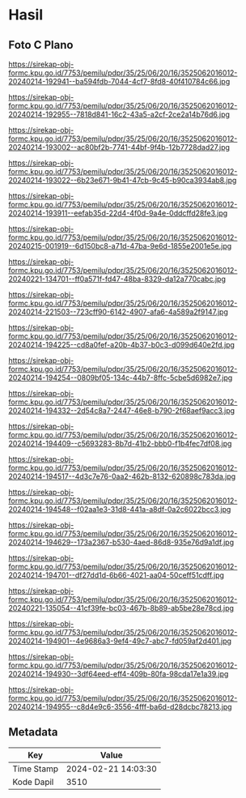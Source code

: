 # Hasil

## Foto C Plano

https://sirekap-obj-formc.kpu.go.id/7753/pemilu/pdpr/35/25/06/20/16/3525062016012-20240214-192941--ba594fdb-7044-4cf7-8fd8-40f410784c66.jpg

https://sirekap-obj-formc.kpu.go.id/7753/pemilu/pdpr/35/25/06/20/16/3525062016012-20240214-192955--7818d841-16c2-43a5-a2cf-2ce2a14b76d6.jpg

https://sirekap-obj-formc.kpu.go.id/7753/pemilu/pdpr/35/25/06/20/16/3525062016012-20240214-193002--ac80bf2b-7741-44bf-9f4b-12b7728dad27.jpg

https://sirekap-obj-formc.kpu.go.id/7753/pemilu/pdpr/35/25/06/20/16/3525062016012-20240214-193022--6b23e671-9b41-47cb-9c45-b90ca3934ab8.jpg

https://sirekap-obj-formc.kpu.go.id/7753/pemilu/pdpr/35/25/06/20/16/3525062016012-20240214-193911--eefab35d-22d4-4f0d-9a4e-0ddcffd28fe3.jpg

https://sirekap-obj-formc.kpu.go.id/7753/pemilu/pdpr/35/25/06/20/16/3525062016012-20240215-001919--6d150bc8-a71d-47ba-9e6d-1855e2001e5e.jpg

https://sirekap-obj-formc.kpu.go.id/7753/pemilu/pdpr/35/25/06/20/16/3525062016012-20240221-134701--ff0a571f-fd47-48ba-8329-da12a770cabc.jpg

https://sirekap-obj-formc.kpu.go.id/7753/pemilu/pdpr/35/25/06/20/16/3525062016012-20240214-221503--723cff90-6142-4907-afa6-4a589a2f9147.jpg

https://sirekap-obj-formc.kpu.go.id/7753/pemilu/pdpr/35/25/06/20/16/3525062016012-20240214-194225--cd8a0fef-a20b-4b37-b0c3-d099d640e2fd.jpg

https://sirekap-obj-formc.kpu.go.id/7753/pemilu/pdpr/35/25/06/20/16/3525062016012-20240214-194254--0809bf05-134c-44b7-8ffc-5cbe5d6982e7.jpg

https://sirekap-obj-formc.kpu.go.id/7753/pemilu/pdpr/35/25/06/20/16/3525062016012-20240214-194332--2d54c8a7-2447-46e8-b790-2f68aef9acc3.jpg

https://sirekap-obj-formc.kpu.go.id/7753/pemilu/pdpr/35/25/06/20/16/3525062016012-20240214-194409--c5693283-8b7d-41b2-bbb0-f1b4fec7df08.jpg

https://sirekap-obj-formc.kpu.go.id/7753/pemilu/pdpr/35/25/06/20/16/3525062016012-20240214-194517--4d3c7e76-0aa2-462b-8132-620898c783da.jpg

https://sirekap-obj-formc.kpu.go.id/7753/pemilu/pdpr/35/25/06/20/16/3525062016012-20240214-194548--f02aa1e3-31d8-441a-a8df-0a2c6022bcc3.jpg

https://sirekap-obj-formc.kpu.go.id/7753/pemilu/pdpr/35/25/06/20/16/3525062016012-20240214-194629--173a2367-b530-4aed-86d8-935e76d9a1df.jpg

https://sirekap-obj-formc.kpu.go.id/7753/pemilu/pdpr/35/25/06/20/16/3525062016012-20240214-194701--df27dd1d-6b66-4021-aa04-50ceff51cdff.jpg

https://sirekap-obj-formc.kpu.go.id/7753/pemilu/pdpr/35/25/06/20/16/3525062016012-20240221-135054--41cf39fe-bc03-467b-8b89-ab5be28e78cd.jpg

https://sirekap-obj-formc.kpu.go.id/7753/pemilu/pdpr/35/25/06/20/16/3525062016012-20240214-194901--4e9686a3-9ef4-49c7-abc7-fd059af2d401.jpg

https://sirekap-obj-formc.kpu.go.id/7753/pemilu/pdpr/35/25/06/20/16/3525062016012-20240214-194930--3df64eed-eff4-409b-80fa-98cda17e1a39.jpg

https://sirekap-obj-formc.kpu.go.id/7753/pemilu/pdpr/35/25/06/20/16/3525062016012-20240214-194955--c8d4e9c6-3556-4fff-ba6d-d28dcbc78213.jpg


## Metadata

| Key        | Value               |
| ---------- | ------------------- |
| Time Stamp | 2024-02-21 14:03:30 |
| Kode Dapil | 3510                |




